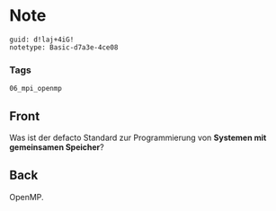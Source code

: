 # Note
```
guid: d!laj+4iG!
notetype: Basic-d7a3e-4ce08
```

### Tags
```
06_mpi_openmp
```

## Front
Was ist der defacto Standard zur Programmierung von <b>Systemen mit gemeinsamen Speicher</b>?

## Back
OpenMP.
